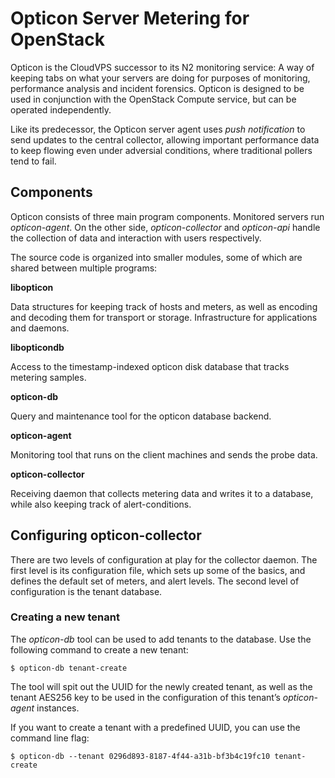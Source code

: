 Opticon Server Metering for OpenStack
=====================================

Opticon is the CloudVPS successor to its N2 monitoring service: A way of keeping
tabs on what your servers are doing for purposes of monitoring, performance
analysis and incident forensics. Opticon is designed to be used in conjunction
with the OpenStack Compute service, but can be operated independently.

Like its predecessor, the Opticon server agent uses *push notification* to send
updates to the central collector, allowing important performance data to keep
flowing even under adversial conditions, where traditional pollers tend to fail.

Components
----------

Opticon consists of three main program components. Monitored servers run
*opticon-agent*. On the other side, *opticon-collector* and *opticon-api* handle
the collection of data and interaction with users respectively.

The source code is organized into smaller modules, some of which are shared
between multiple programs:

**libopticon**

Data structures for keeping track of hosts and meters, as well as encoding and
decoding them for transport or storage. Infrastructure for applications and
daemons.

**libopticondb**

Access to the timestamp-indexed opticon disk database that tracks metering
samples.

**opticon-db**

Query and maintenance tool for the opticon database backend.

**opticon-agent**

Monitoring tool that runs on the client machines and sends the probe data.

**opticon-collector**

Receiving daemon that collects metering data and writes it to a database, while
also keeping track of alert-conditions.

Configuring opticon-collector
-----------------------------

There are two levels of configuration at play for the collector daemon. The
first level is its configuration file, which sets up some of the basics, and
defines the default set of meters, and alert levels. The second level of
configuration is the tenant database.

### Creating a new tenant

The *opticon-db* tool can be used to add tenants to the database. Use the
following command to create a new tenant:

~~~~~~~~~~~~~~~~~~~~~~~~~~~~~~~~~~~~~~~~~~~~~~~~~~~~~~~~~~~~~~~~~~~~~~~~~~~~~~~~
$ opticon-db tenant-create
~~~~~~~~~~~~~~~~~~~~~~~~~~~~~~~~~~~~~~~~~~~~~~~~~~~~~~~~~~~~~~~~~~~~~~~~~~~~~~~~

The tool will spit out the UUID for the newly created tenant, as well as the
tenant AES256 key to be used in the configuration of this tenant’s
*opticon-agent* instances.

If you want to create a tenant with a predefined UUID, you can use the command
line flag:

~~~~~~~~~~~~~~~~~~~~~~~~~~~~~~~~~~~~~~~~~~~~~~~~~~~~~~~~~~~~~~~~~~~~~~~~~~~~~~~~
$ opticon-db --tenant 0296d893-8187-4f44-a31b-bf3b4c19fc10 tenant-create
~~~~~~~~~~~~~~~~~~~~~~~~~~~~~~~~~~~~~~~~~~~~~~~~~~~~~~~~~~~~~~~~~~~~~~~~~~~~~~~~

 
